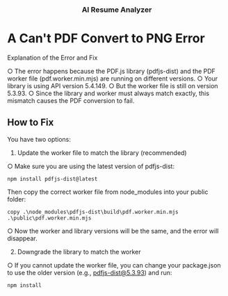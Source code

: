 <h3 align="center">AI Resume Analyzer</h3>

 #  A Can't PDF Convert to PNG Error

Explanation of the Error and Fix

○ The error happens because the PDF.js library (pdfjs-dist) and the PDF worker file (pdf.worker.min.mjs) are running on different versions.
○ Your library is using API version 5.4.149.
○ But the worker file is still on version 5.3.93.
○ Since the library and worker must always match exactly, this mismatch causes the PDF conversion to fail.

## How to Fix

You have two options:

01. Update the worker file to match the library (recommended)

○ Make sure you are using the latest version of pdfjs-dist:
```
npm install pdfjs-dist@latest
```

Then copy the correct worker file from node_modules into your public folder:
```
copy .\node_modules\pdfjs-dist\build\pdf.worker.min.mjs .\public\pdf.worker.min.mjs
```
○ Now the worker and library versions will be the same, and the error will disappear.

02. Downgrade the library to match the worker

○ If you cannot update the worker file, you can change your package.json to use the older version (e.g., pdfjs-dist@5.3.93) and run:
```
npm install
```